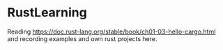 # RustLearning

Reading https://doc.rust-lang.org/stable/book/ch01-03-hello-cargo.html and recording examples and own rust projects here.
